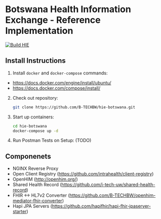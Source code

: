 # Botswana Health Information Exchange - Reference Implementation
[![Build HIE](https://github.com/B-TECHBW/hie-botswana/actions/workflows/build.yml/badge.svg)](https://github.com/B-TECHBW/hie-botswana/actions/workflows/build.yml)

## Install Instructions
1. Install `docker` and `docker-compose` commands:
  - https://docs.docker.com/engine/install/ubuntu/
  - https://docs.docker.com/compose/install/

2. Check out repository:
    ```sh
    git clone https://github.com/B-TECHBW/hie-botswana.git
    ```
3. Start up containers:
    ```sh
    cd hie-botswana
    docker-compose up -d 
    ```
4. Run Postman Tests on Setup: (TODO)

## Componenets
- NGINX Reverse Proxy
- Open Client Registry (https://github.com/intrahealth/client-registry)
- OpenHIM (http://openhim.org/)
- Shared Health Record (https://github.com/i-tech-uw/shared-health-record)
- FHIR <-> HL7v2 Converter (https://github.com/B-TECHBW/openhim-mediator-fhir-converter)
- Hapi JPA Servers (https://github.com/hapifhir/hapi-fhir-jpaserver-starter)



